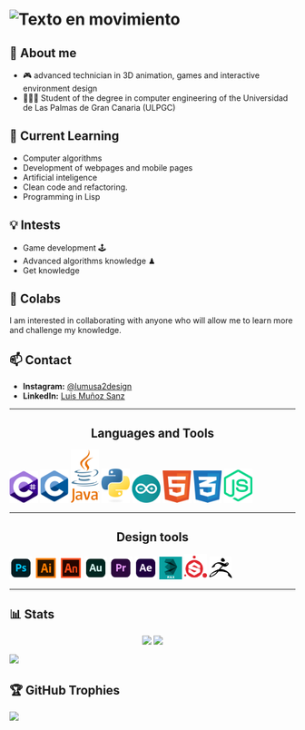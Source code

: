 # ![Texto en movimiento](https://readme-typing-svg.herokuapp.com?font=Fira+Code&size=25&duration=1500&pause=9000&color=ffffff&center=true&vCenter=true&width=400&height=50&lines=🚀Hi,+i+am+@lumusa2design💻)
## 👀 About me
- 🎮 advanced technician in 3D animation, games and interactive environment design
- 👨🏼‍🎓 Student of the degree in computer engineering of the Universidad de Las Palmas de Gran Canaria (ULPGC)

## 🌱 Current Learning
- Computer algorithms
- Development of webpages and mobile pages
- Artificial inteligence
- Clean code and refactoring.
- Programming in Lisp

## 💡 Intests
- Game development 🕹
- Advanced algorithms knowledge ♟
- Get knowledge

## 💞️ Colabs
I am interested in collaborating with anyone who will allow me to learn more and challenge my knowledge.

## 📫 Contact
- **Instagram:** [@lumusa2design](https://www.instagram.com/lumusa2design)
- **LinkedIn:** [Luis Muñoz Sanz](https://www.linkedin.com/in/luis-mu%C3%B1oz-sanz-4314541a5)
---
<p><h2 align ="center">Languages and Tools</h2></p>
<p>
  <img src="media/csharp.svg" width ="50">
  <img src = "media/c.svg" width="50">
  <img src = "media/java-4.svg" width="50">
  <img src = "media/python.svg" width="50">
  <img src =  "media/arduino-1.svg" width="50">
  <img src = "media/html-1.svg" width="50">
  <img src = "media/css-3.svg" width="50">
  <img src = "media/nodejs-3.svg" width="50">
</p>

---
<p><h2 align = "center">Design tools</h2></p>
<p>
  <img src="media/photoshop.svg" width ="40">
  <img src = "media/illustrator.svg" width="40">
  <img src = "media/animate.svg" width="40">
  <img src = "media/audition.svg" width="40">
  <img src =  "media/premiere.svg" width="40">
  <img src = "media/aftereffects.svg" width="40">
  <img src = "media/3dsmax.svg" width="40">
  <img src = "media/substance.svg" width="40">
  <img src = "media/zbrush.svg" width="40">
  </p>

---


## 📊 Stats
<div align="center">
  <img height="180em" src="https://github-readme-stats.vercel.app/api?username=lumusa2design&show_icons=true&theme=radical" />
  <img height="180em" src="https://github-readme-stats.vercel.app/api/top-langs/?username=lumusa2design&layout=compact&theme=radical" />
</div>

![](https://nirzak-streak-stats.vercel.app/?user=lumusa2design&theme=radical&hide_border=false)<br/>

## 🏆 GitHub Trophies

![](https://github-profile-trophy.vercel.app/?username=lumusa2design&theme=radical&no-frame=false&no-bg=false&margin-w=4)

